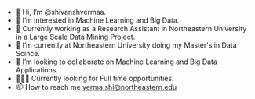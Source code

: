 - 👋 Hi, I’m @shivanshvermaa.
- 👀 I’m interested in Machine Learning and Big Data.
- 🔬 Currently working as a Research Assistant in Northeastern University in a Large Scale Data Mining Project.
- 🌱 I’m currently at Northeastern University doing my Master's in Data Scince.
- 💞️ I’m looking to collaborate on Machine Learning and Big Data Applications.
- 🧑🏻‍💻 Currently looking for Full time opportunities.
- 📫 How to reach me verma.shi@northeastern.edu

<!---
shivanshvermaa/shivanshvermaa is a ✨ special ✨ repository because its `README.md` (this file) appears on your GitHub profile.
You can click the Preview link to take a look at your changes.
--->
